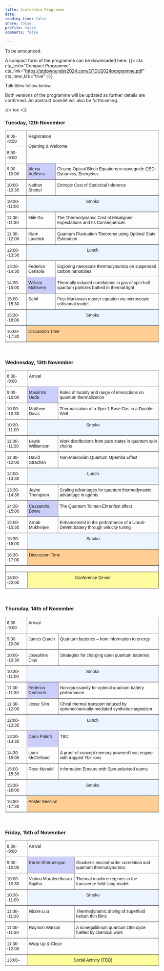 ```yaml
---
title: Conference Programme
date: 
reading_time: false
share: false
profile: false
comments: false
 
---
```

To be announced.

A compact form of the programme can be downloaded here:
{{< cta cta_text="Compact Programme" cta_link="https://qtdownunder2024.com/QTDU2024programme.pdf" cta_new_tab="true" >}}

Talk titles follow below.

Both versions of the programme will be updated as further details are confirmed. An abstract booklet will also be forthcoming.

{{< toc >}}

### Tuesday, 12th November
<style type="text/css">
.tg  {border-collapse:collapse;border-spacing:0;}
.tg td{border-color:black;border-style:solid;border-width:1px;font-family:Arial, sans-serif;font-size:14px;
  overflow:hidden;padding:10px 5px;word-break:normal;}
.tg th{border-color:black;border-style:solid;border-width:1px;font-family:Arial, sans-serif;font-size:14px;
  font-weight:normal;overflow:hidden;padding:10px 5px;word-break:normal;}
.tg .tg-5w3z{background-color:#ecf4ff;border-color:inherit;text-align:center;vertical-align:top}
.tg .tg-0pky{border-color:inherit;text-align:left;vertical-align:top}
.tg .tg-61xu{background-color:#cbcefb;border-color:inherit;text-align:left;vertical-align:top}
.tg .tg-pidv{background-color:#ffce93;border-color:inherit;text-align:left;vertical-align:top}
</style>
<table class="tg">
<thead>
  <tr>
    <th class="tg-0pky">8:00--8:50</th>
    <th class="tg-0pky" colspan="2" rowspan="2">Registration<br><br>Opening &amp; Welcome</th>
  </tr>
  <tr>
    <th class="tg-0pky">8:50--9:00</th>
  </tr>
</thead>
<tbody>
  <tr>
    <td class="tg-0pky">9:00--10:00</td>
    <td class="tg-61xu">Alexia Auffèves</td>
    <td class="tg-0pky">Closing Optical Bloch Equations in waveguide
QED: Dynamics, Energetics</td>
  </tr>
  <tr>
    <td class="tg-0pky">10:00--10:30</td>
    <td class="tg-0pky">Nathan Shettel</td>
    <td class="tg-0pky">Entropic Cost of Statistical Inference</td>
  </tr>
  <tr>
    <td class="tg-0pky">10:30--11:00</td>
    <td class="tg-5w3z" colspan="2">Smoko</td>
  </tr>
  <tr>
    <td class="tg-0pky">11:00--11:30</td>
    <td class="tg-0pky">Mile Gu</td>
    <td class="tg-0pky">The Thermodynamic Cost of Misaligned Expectations and Its Consequences</td>
  </tr>
  <tr>
    <td class="tg-0pky">11:30--12:00</td>
    <td class="tg-0pky">Kiarn Laverick</td>
    <td class="tg-0pky">Quantum Fluctuation Theorems using Optimal State Estimation</td>
  </tr>
  <tr>
    <td class="tg-0pky">12:00--13:30</td>
    <td class="tg-5w3z" colspan="2">Lunch</td>
  </tr>
    <tr>
    <td class="tg-0pky">13:30--14:30</td>
    <td class="tg-0pky">Federico Cerisola</td>
    <td class="tg-0pky">Exploring nanoscale thermodynamics on suspended carbon nanotubes</td>
  </tr>
  <tr>
    <td class="tg-0pky">14:30--15:00</td>
    <td class="tg-61xu">William McEniery</td>
    <td class="tg-0pky">Thermally induced correlations in gas of spin‐half quantum particles bathed in thermal light</td>
  </tr>
  <tr>
    <td class="tg-0pky">15:00--15:30</td>
    <td class="tg-0pky">Sahil</td>
    <td class="tg-0pky">Post‐Markovian master equation via microscopic collisional model</td>
  </tr>
  <tr>
    <td class="tg-0pky">15:30--16:00</td>
    <td class="tg-5w3z" colspan="2">Smoko</td>
  </tr>
  <tr>
    <td class="tg-0pky">16:00--17:30</td>
    <td class="tg-pidv" colspan="2">Discussion Time</td>
  </tr>
</tbody>
</table>


<br>

### Wednesday, 13th November
<style type="text/css">
.tg  {border-collapse:collapse;border-spacing:0;}
.tg td{border-color:black;border-style:solid;border-width:1px;font-family:Arial, sans-serif;font-size:14px;
  overflow:hidden;padding:10px 5px;word-break:normal;}
.tg th{border-color:black;border-style:solid;border-width:1px;font-family:Arial, sans-serif;font-size:14px;
  font-weight:normal;overflow:hidden;padding:10px 5px;word-break:normal;}
.tg .tg-5w3z{background-color:#ecf4ff;border-color:inherit;text-align:center;vertical-align:top}
.tg .tg-0pky{border-color:inherit;text-align:left;vertical-align:top}
.tg .tg-61xu{background-color:#cbcefb;border-color:inherit;text-align:left;vertical-align:top}
.tg .tg-pidv{background-color:#ffce93;border-color:inherit;text-align:left;vertical-align:top}
</style>
<table class="tg">
<thead>
  <tr>
    <th class="tg-0pky">8:30--9:00</th>
    <th class="tg-0pky" colspan="2">Arrival</th>
  </tr>
</thead>
<tbody>
  <tr>
    <td class="tg-0pky">9:00--10:00</td>
    <td class="tg-61xu">Masahito Ueda</td>
    <td class="tg-0pky">Roles of locality and range of interactions on quantum thermalization</td>
  </tr>
  <tr>
    <td class="tg-0pky">10:00--10:30</td>
    <td class="tg-0pky">Matthew Davis</td>
    <td class="tg-0pky">Thermalisation of a Spin‐1 Bose Gas in a Double‐Well</td>
  </tr>
  <tr>
    <td class="tg-0pky">10:30--11:00</td>
    <td class="tg-5w3z" colspan="2">Smoko</td>
  </tr>
  <tr>
    <td class="tg-0pky">11:00--11:30</td>
    <td class="tg-0pky">Lewis Williamson</td>
    <td class="tg-0pky">Work distributions from pure states in quantum spin chains</td>
  </tr>
  <tr>
    <td class="tg-0pky">11:30--12:00</td>
    <td class="tg-0pky">David Strachan</td>
    <td class="tg-0pky">Non‐Markovian Quantum Mpemba Effect</td>
  </tr>
  <tr>
    <td class="tg-0pky">12:00--13:30</td>
    <td class="tg-5w3z" colspan="2">Lunch</td>
  </tr>
    <tr>
    <td class="tg-0pky">13:30--14:30</td>
    <td class="tg-0pky">Jayne Thompson</td>
    <td class="tg-0pky">Scaling advantages for quantum thermodynamic advantage in agents</td>
  </tr>
  <tr>
    <td class="tg-0pky">14:30--15:00</td>
    <td class="tg-61xu">Cassandra Bowie</td>
    <td class="tg-0pky">The Quantum Tolman‐Ehrenfest effect</td>
  </tr>
  <tr>
    <td class="tg-0pky">15:00--15:30</td>
    <td class="tg-0pky">Arnab Mukherjee</td>
    <td class="tg-0pky">Enhancement in the performance of a Unruh‐DeWitt battery through velocity tuning</td>
  </tr>
    <tr>
    <td class="tg-0pky">15:30--16:00</td>
    <td class="tg-5w3z" colspan="2">Smoko</td>
  </tr>
  <tr>
    <td class="tg-0pky">16:30--17:00</td>
    <td class="tg-pidv" colspan="2">Discussion Time</td>
  </tr>
  <tr>
    <td class="tg-0lax" colspan="3"></td>
  </tr>
  <tr>
    <td class="tg-0lax">18:00--22:00</td>
    <td class="tg-8xib" colspan="2">Conference Dinner</td>
  </tr>
</tbody>
</table>

<br>

### Thursday, 14th of November

<style type="text/css">
.tg  {border-collapse:collapse;border-spacing:0;}
.tg td{border-color:black;border-style:solid;border-width:1px;font-family:Arial, sans-serif;font-size:14px;
  overflow:hidden;padding:10px 5px;word-break:normal;}
.tg th{border-color:black;border-style:solid;border-width:1px;font-family:Arial, sans-serif;font-size:14px;
  font-weight:normal;overflow:hidden;padding:10px 5px;word-break:normal;}
.tg .tg-5w3z{background-color:#ecf4ff;border-color:inherit;text-align:center;vertical-align:top}
.tg .tg-0pky{border-color:inherit;text-align:left;vertical-align:top}
.tg .tg-c6of{background-color:#ffffff;border-color:inherit;text-align:left;vertical-align:top}
.tg .tg-61xu{background-color:#cbcefb;border-color:inherit;text-align:left;vertical-align:top}
.tg .tg-pidv{background-color:#ffce93;border-color:inherit;text-align:left;vertical-align:top}
.tg .tg-0lax{text-align:left;vertical-align:top}
.tg .tg-8xib{background-color:#fffc9e;text-align:center;vertical-align:top}
</style>
<table class="tg">
<thead>
  <tr>
    <th class="tg-0pky">8:30--9:00</th>
    <th class="tg-0pky" colspan="2">Arrival</th>
  </tr>
</thead>
<tbody>
  <tr>
    <td class="tg-0pky">9:00--10:00</td>
    <td class="tg-c6of">James Quach<br></td>
    <td class="tg-0pky">Quantum batteries – from information to energy<br></td>
  </tr>
  <tr>
    <td class="tg-0pky">10:00--10:30</td>
    <td class="tg-0pky">Josephine Dias</td>
    <td class="tg-0pky">Strategies for charging open quantum batteries</td>
  </tr>
  <tr>
    <td class="tg-0pky">10:30--11:00</td>
    <td class="tg-5w3z" colspan="2">Smoko</td>
  </tr>
    <tr>
    <td class="tg-0pky">11:00--11:30</td>
    <td class="tg-61xu">Federico Centrone</td>
    <td class="tg-0pky">Non‐gaussianity for optimal quantum battery performance</td>
  </tr>
  <tr>
    <td class="tg-0pky">11:30--12:00</td>
    <td class="tg-0pky">Jesse Slim</td>
    <td class="tg-0pky">Chiral thermal transport induced by optomechanically‐mediated synthetic magnetism</td>
  </tr>
  <tr>
    <td class="tg-0pky">12:00--13:30</td>
    <td class="tg-5w3z" colspan="2">Lunch</td>
  </tr>
  <tr>
    <td class="tg-0pky">13:30--14:30</td>
    <td class="tg-61xu">Dario Poletti</td>
    <td class="tg-0pky">TBC<br></td>
  </tr>
  <tr>
    <td class="tg-0pky">14:30--15:00</td>
    <td class="tg-0pky">Liam McClelland</td>
    <td class="tg-0pky">A proof‐of‐concept memory powered heat engine with trapped Yb+ ions<br></td>
  </tr>
  <tr>
    <td class="tg-0pky">15:00--15:30</td>
    <td class="tg-0pky">Rose Manakil</td>
    <td class="tg-0pky">Information Erasure with Spin‐polarised atoms</td>
  </tr>
  <tr>
    <td class="tg-0pky">15:30--16:00</td>
    <td class="tg-5w3z" colspan="2">Smoko</td>
  </tr>
  <tr>
    <td class="tg-0pky">16:30--17:30</td>
    <td class="tg-pidv" colspan="2">Poster Session</td>
  </tr>
</tbody>
</table>

<br>

### Friday, 15th of November

<style type="text/css">
.tg  {border-collapse:collapse;border-spacing:0;}
.tg td{border-color:black;border-style:solid;border-width:1px;font-family:Arial, sans-serif;font-size:14px;
  overflow:hidden;padding:10px 5px;word-break:normal;}
.tg th{border-color:black;border-style:solid;border-width:1px;font-family:Arial, sans-serif;font-size:14px;
  font-weight:normal;overflow:hidden;padding:10px 5px;word-break:normal;}
.tg .tg-5w3z{background-color:#ecf4ff;border-color:inherit;text-align:center;vertical-align:top}
.tg .tg-0pky{border-color:inherit;text-align:left;vertical-align:top}
.tg .tg-hafo{background-color:#fffc9e;border-color:inherit;text-align:center;vertical-align:top}
</style>
<table class="tg">
<thead>
  <tr>
    <th class="tg-0pky">8:30--9:00</th>
    <th class="tg-0pky" colspan="2">Arrival</th>
  </tr>
</thead>
<tbody>
  <tr>
    <td class="tg-0pky">9:00--10:00</td>
    <td class="tg-61xu">Karen Kheruntsyan</td>
    <td class="tg-0pky">Glauber’s second‐order correlation and quantum thermodynamics<br></td>
  </tr>
  <tr>
    <td class="tg-0pky">10:00--10:30</td>
    <td class="tg-0pky">Vishnu Muraleedharan Sajitha</td>
    <td class="tg-0pky">Thermal machine regimes in the transverse‐field Ising model.</td>
  </tr>
  <tr>
    <td class="tg-0pky">10:30--11:00</td>
    <td class="tg-5w3z" colspan="2">Smoko</td>
  </tr>
    <tr>
    <td class="tg-0pky">11:00--11:30</td>
    <td class="tg-0pky">Nicole Luu</td>
    <td class="tg-0pky">Thermodynamic driving of superfluid helium thin films</td>
  </tr>
  <tr>
    <td class="tg-0pky">11:00--11:30</td>
    <td class="tg-0pky">Raymon Watson</td>
    <td class="tg-0pky">A nonequilibrium quantum Otto cycle fuelled by chemical work</td>
  </tr>
  <tr>
    <td class="tg-0pky">11:30--12:00</td>
    <td class="tg-0pky" colspan="2">Wrap Up &amp; Close</td>
  </tr>
  <tr>
    <td class="tg-0pky">13:00--</td>
    <td class="tg-hafo" colspan="2">Social Activity (TBD)</td>
  </tr>
</tbody>
</table>
